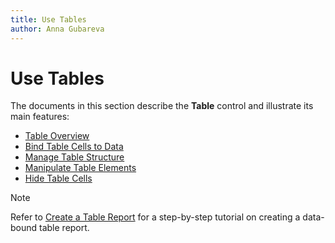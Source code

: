 ```yaml
---
title: Use Tables
author: Anna Gubareva
---
```

# Use Tables

The documents in this section describe the **Table** control and illustrate its main features:

* [Table Overview](use-tables/table-overview.md)
* [Bind Table Cells to Data](use-tables/bind-table-cells-to-data.md)
* [Manage Table Structure](use-tables/manage-table-structure.md)
* [Manipulate Table Elements](use-tables/manage-table-structure.md)
* [Hide Table Cells](use-tables/hide-table-cells.md)

> [!Note]
> Refer to [Create a Table Report](../create-popular-reports/create-a-table-report.md) for a step-by-step tutorial on creating a data-bound table report.